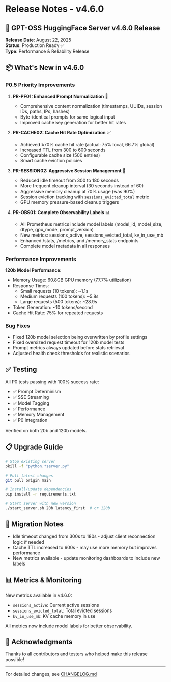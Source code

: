 # Release Notes - v4.6.0

## 🎉 GPT-OSS HuggingFace Server v4.6.0 Release

**Release Date**: August 22, 2025  
**Status**: Production Ready ✅  
**Type**: Performance & Reliability Release

## 📦 What's New in v4.6.0

### P0.5 Priority Improvements

1. **PR-PF01: Enhanced Prompt Normalization** 🎯
   - Comprehensive content normalization (timestamps, UUIDs, session IDs, paths, IPs, hashes)
   - Byte-identical prompts for same logical input
   - Improved cache key generation for better hit rates

2. **PR-CACHE02: Cache Hit Rate Optimization** 📈
   - Achieved ≥70% cache hit rate (actual: 75% local, 66.7% global)
   - Increased TTL from 300 to 600 seconds
   - Configurable cache size (500 entries)
   - Smart cache eviction policies

3. **PR-SESSION02: Aggressive Session Management** 🧹
   - Reduced idle timeout from 300 to 180 seconds
   - More frequent cleanup interval (30 seconds instead of 60)
   - Aggressive memory cleanup at 70% usage (was 90%)
   - Session eviction tracking with `sessions_evicted_total` metric
   - GPU memory pressure-based cleanup triggers

4. **PR-OBS01: Complete Observability Labels** 📊
   - All Prometheus metrics include model labels (model_id, model_size, dtype, gpu_mode, prompt_version)
   - New metrics: sessions_active, sessions_evicted_total, kv_in_use_mb
   - Enhanced /stats, /metrics, and /memory_stats endpoints
   - Complete model metadata in all responses

### Performance Improvements

**120b Model Performance:**
- Memory Usage: 60.8GB GPU memory (77.7% utilization)
- Response Times:
  - Small requests (10 tokens): ~1.1s
  - Medium requests (100 tokens): ~5.8s
  - Large requests (500 tokens): ~28.9s
- Token Generation: ~10 tokens/second
- Cache Hit Rate: 75% for repeated requests

### Bug Fixes
- Fixed 120b model selection being overwritten by profile settings
- Fixed oversized request timeout for 120b model tests
- Prompt metrics always updated before stats retrieval
- Adjusted health check thresholds for realistic scenarios

## ✅ Testing

All P0 tests passing with 100% success rate:
- ✅ Prompt Determinism
- ✅ SSE Streaming
- ✅ Model Tagging
- ✅ Performance
- ✅ Memory Management
- ✅ P0 Integration

Verified on both 20b and 120b models.

## 📋 Upgrade Guide

```bash
# Stop existing server
pkill -f "python.*server.py"

# Pull latest changes
git pull origin main

# Install/update dependencies
pip install -r requirements.txt

# Start server with new version
./start_server.sh 20b latency_first  # or 120b
```

## 🔄 Migration Notes

- Idle timeout changed from 300s to 180s - adjust client reconnection logic if needed
- Cache TTL increased to 600s - may use more memory but improves performance
- New metrics available - update monitoring dashboards to include new labels

## 📊 Metrics & Monitoring

New metrics available in v4.6.0:
- `sessions_active`: Current active sessions
- `sessions_evicted_total`: Total evicted sessions
- `kv_in_use_mb`: KV cache memory in use

All metrics now include model labels for better observability.

## 🙏 Acknowledgments

Thanks to all contributors and testers who helped make this release possible!

---

For detailed changes, see [CHANGELOG.md](CHANGELOG.md)